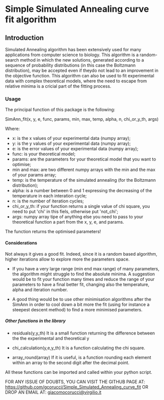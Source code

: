 # Simple Simulated Annealing curve fit algorithm

## Introduction
Simulated Annealing algorithm has been extensively used for many applications from computer science to biology. This algorithm is a random-search method in which the new solutions, generated according to a sequence of probability distributions (in this case the Boltzmann distribution), may be accepted even if theydo not lead to an improvement in the objective function. This algorithm can also be used to fit experimental data with complex theoretical models, where the need to escape from relative minima is a cricial part of the fitting process.

### Usage
The principal function of this package is the following:

SimAnn_fit(x, y, e, func, params, min, max, temp, alpha, n, chi_or_y_th, args)

Where:
- x:           is the x values of your experimental data (numpy array);
- y:           is the y values of your experimental data (numpy array);
- e:           is the error values of your experimental data (numpy array);
- func:        is your theoretical model;
- params:      are the parameters for your theoretical model that you want to optimise;
- min and max: are two different numpy arrays with the min and the max of your params array;
- temp:        is the temperature of the simulated annealing (for the Boltzmann distribution);
- alpha:       is a number between 0 and 1 expressing the decreasing of the temperature in each interation cycle;
- n:           is the number of iteration cycles;
- chi_or_y_th: if your function returns a single value of chi square, you need to put 'chi' in this fiels, otherwise put 'not_chi';
- args:        numpy array tipe of anything else you need to pass to your theoretical function a part from the x, y, e, and params.

The function returns the optimised parameters!

#### Considerations
Not always it gives a good fit. Indeed, since it is a random based algorithm, higher iterations allow to explore more the parameters space.
- If you have a very large range (min end max range) of many parameters, the algorithm might struggle to find the absolute minima. A suggestion would be to fit your function many times and reduce the range of your parameters to have a final better fit, changing also the temperature, alpha and iteration number.

- A good thing would be to use other minimisation algorithms after the SimAnn in order to cool down a bit more the fit (using for instance a steepest descent method) to find a more minimised parameters.

##### Other functions in the library
- residuals(y,y_th)
It is a small function returning the difference between the the experimental and theoretical y

- chi_calculation(y,e,y_th)
It is a function calculating the chi square.

- array_round(array)
If it is useful, is a function rounding each element within an array to the second digit after the decimal point.

All these functions can be imported and called within your python script.

FOR ANY ISSUE OF DOUBTS, YOU CAN VISIT THE GITHUB PAGE AT: https://github.com/gcorucci/Simple_Simulated_Annealing_curve_fit
OR DROP AN EMAIL AT: giacomocorucci@virgilio.it